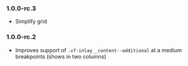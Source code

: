 ### 1.0.0-rc.3

- Simplify grid

### 1.0.0-rc.2

- Improves support of `.vf-inlay__content--additional` at a medium breakpoints (shows in two columns)
